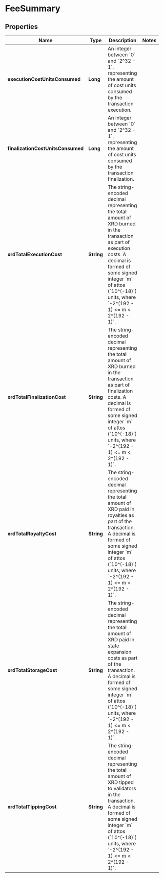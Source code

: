

# FeeSummary


## Properties

| Name | Type | Description | Notes |
|------------ | ------------- | ------------- | -------------|
|**executionCostUnitsConsumed** | **Long** | An integer between &#x60;0&#x60; and &#x60;2^32 - 1&#x60;, representing the amount of cost units consumed by the transaction execution. |  |
|**finalizationCostUnitsConsumed** | **Long** | An integer between &#x60;0&#x60; and &#x60;2^32 - 1&#x60;, representing the amount of cost units consumed by the transaction finalization. |  |
|**xrdTotalExecutionCost** | **String** | The string-encoded decimal representing the total amount of XRD burned in the transaction as part of execution costs. A decimal is formed of some signed integer &#x60;m&#x60; of attos (&#x60;10^(-18)&#x60;) units, where &#x60;-2^(192 - 1) &lt;&#x3D; m &lt; 2^(192 - 1)&#x60;.  |  |
|**xrdTotalFinalizationCost** | **String** | The string-encoded decimal representing the total amount of XRD burned in the transaction as part of finalization costs. A decimal is formed of some signed integer &#x60;m&#x60; of attos (&#x60;10^(-18)&#x60;) units, where &#x60;-2^(192 - 1) &lt;&#x3D; m &lt; 2^(192 - 1)&#x60;.  |  |
|**xrdTotalRoyaltyCost** | **String** | The string-encoded decimal representing the total amount of XRD paid in royalties as part of the transaction. A decimal is formed of some signed integer &#x60;m&#x60; of attos (&#x60;10^(-18)&#x60;) units, where &#x60;-2^(192 - 1) &lt;&#x3D; m &lt; 2^(192 - 1)&#x60;.  |  |
|**xrdTotalStorageCost** | **String** | The string-encoded decimal representing the total amount of XRD paid in state expansion costs as part of the transaction. A decimal is formed of some signed integer &#x60;m&#x60; of attos (&#x60;10^(-18)&#x60;) units, where &#x60;-2^(192 - 1) &lt;&#x3D; m &lt; 2^(192 - 1)&#x60;.  |  |
|**xrdTotalTippingCost** | **String** | The string-encoded decimal representing the total amount of XRD tipped to validators in the transaction. A decimal is formed of some signed integer &#x60;m&#x60; of attos (&#x60;10^(-18)&#x60;) units, where &#x60;-2^(192 - 1) &lt;&#x3D; m &lt; 2^(192 - 1)&#x60;.  |  |



